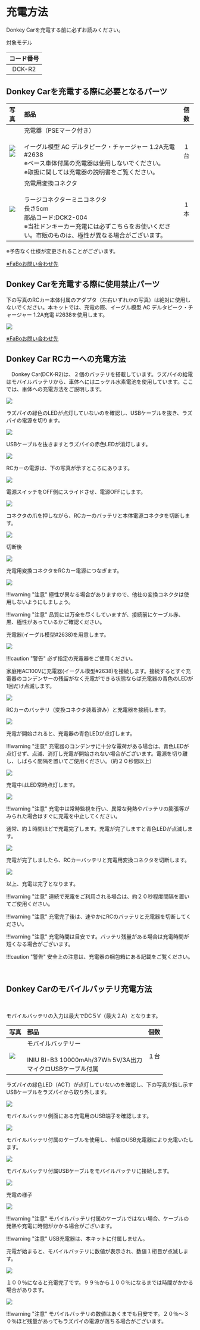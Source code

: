 # 充電方法

Donkey Carを充電する前に必ずお読みください。

対象モデル

|コード番号|
|:--:|
|DCK-R2|

## Donkey Carを充電する際に必要となるパーツ

|写真|部品|個数|
|:--|:--|:--:|
|![](./img/BOM/DCK2_AC.jpg)<br>![](./img/BOM/DCK2_AC_2.jpg)|充電器（PSEマーク付き）<br><br>イーグル模型 AC デルタピーク・チャージャー 1.2A充電 #2638<br>※ベース車体付属の充電器は使用しないでください。<br>※取扱に関しては充電器の説明書をご覧ください。|１台|
|![](./img/BOM/DCK2_HENKAN.jpg)|充電用変換コネクタ<br><br>ラージコネクターミニコネクタ　<br>長さ5cm<br>部品コード:DCK2-004<br>※当社ドンキーカー充電には必ずこちらをお使いください。市販のものは、極性が異なる場合がございます。|１本|

※予告なく仕様が変更されることがございます。

[※FaBoお問い合わせ先](https://www.fabo.io/contact/ )

## Donkey Carを充電する際に使用禁止パーツ

下の写真のRCカー本体付属のアダプタ（左右いずれかの写真）は絶対に使用しないでください。本キットでは、充電の際、イーグル模型 AC デルタピーク・チャージャー 1.2A充電 #2638を使用します。

![](./img/DKMC-017.JPG)

[※FaBoお問い合わせ先](https://www.fabo.io/contact/ )

## Donkey Car RCカーへの充電方法

　Donkey Car(DCK-R2)は、２個のバッテリを搭載しています。ラズパイの給電はモバイルバッテリから、車体へにはニッケル水素電池を使用しています。ここでは、車体への充電方法をご説明します。


![](./img/DKMC-000.JPG)

ラズパイの緑色のLEDが点灯していないのを確認し、USBケーブルを抜き、ラズパイの電源を切ります。

![](./img/DKMC-002.JPG)

USBケーブルを抜きますとラズパイの赤色LEDが消灯します。

![](./img/DKMC-003.JPG)

RCカーの電源は、下の写真が示すところにあります。

![](./img/DKMC-004.JPG)

電源スイッチをOFF側にスライドさせ、電源OFFにします。

![](./img/DKMC-006.JPG)

コネクタの爪を押しながら、RCカーのバッテリと本体電源コネクタを切断します。

![](./img/DKMC-007.JPG)

切断後

![](./img/DKMC-005.JPG)

充電用変換コネクタをRCカー電源につなぎます。

![](./img/DKMC-009.JPG)

!!!warning "注意"
	極性が異なる場合がありますので、他社の変換コネクタは使用しないようにしましょう。

!!!warning "注意"
	品質には万全を尽くしていますが、接続前にケーブル赤、黒、極性があっているかご確認ください。

充電器(イーグル模型#2638)を用意します。

![](./img/DKMC-010.JPG)

!!!caution "警告"
	必ず指定の充電器をご使用ください。

家庭用AC100Vに充電器(イーグル模型#2638)を接続します。接続するとすぐ充電器のコンデンサーの残留がなく充電ができる状態ならば充電器の青色のLEDが1回だけ点滅します。

![](./img/DKMC-011.JPG)

RCカーのバッテリ（変換コネクタ装着済み）と充電器を接続します。

![](./img/DKMC-012.JPG)

充電が開始されると、充電器の青色LEDが点灯します。

!!!warning "注意"
	充電器のコンデンサに十分な電荷がある場合は、青色LEDが点灯せず、点滅、消灯し充電が開始されない場合がございます。電源を切り離し、しばらく間隔を置いてご使用ください。（約２０秒間以上）

![](./img/DKMC-013.JPG)

充電中はLED常時点灯します。

![](./img/DKMC-015.JPG)

!!!warning "注意"
	充電中は常時監視を行い、異常な発熱やバッテリの膨張等がみられた場合はすぐに充電を中止してください。

通常、約１時間ほどで充電完了します。充電が完了しますと青色LEDが点滅します。

![](./img/DKMC-016.JPG)

充電が完了しましたら、RCカーバッテリと充電用変換コネクタを切断します。

![](./img/DKMC-025.JPG)

以上、充電は完了となります。

!!!warning "注意"
	連続で充電をご利用される場合は、約２０秒程度間隔を置いてご使用ください。

!!!warning "注意"
	充電完了後は、速やかにRCのバッテリと充電器を切断してください。

!!!warning "注意"
	充電時間は目安です。バッテリ残量がある場合は充電時間が短くなる場合がございます。

!!!caution "警告"
	安全上の注意は、充電器の梱包箱にある記載をご覧ください。

<br>

## Donkey Carのモバイルバッテリ充電方法

<br>

モバイルバッテリの入力は最大でDC５V（最大２A）となります。

|写真|部品|個数|
|:--|:--|:--:|
|![](./img/BOM/DCK2_BAT.jpg)|モバイルバッテリー<br><br>INIU BI-B3 10000mAh/37Wh 5V/3A出力<br>マイクロUSBケーブル付属|１台|


ラズパイの緑色LED（ACT）が点灯していないのを確認し、下の写真が指し示すUSBケーブルをラズパイから取り外します。

![](./img/DKMC-018.JPG)


モバイルバッテリ側面にある充電用のUSB端子を確認します。

![](./img/DKMC-019.JPG)

モバイルバッテリ付属のケーブルを使用し、市販のUSB充電器により充電いたします。

![](./img/DKMC-023.JPG)

モバイルバッテリ付属USBケーブルをモバイルバッテリに接続します。

![](./img/DKMC-022.JPG)

充電の様子

![](./img/DKMC-020.JPG)

!!!warning "注意"
	モバイルバッテリ付属のケーブルではない場合、ケーブルの発熱や充電に時間がかかる場合がございます。

!!!warning "注意"
		USB充電器は、本キットに付属しません。

充電が始まると、モバイルバッテリに数値が表示され、数値１桁目が点滅します。

![](./img/DKMC-021.JPG)

１００％になると充電完了です。９９％から１００％になるまでは時間がかかる場合があります。

![](./img/DKMC-024.JPG)

!!!warning "注意"
	モバイルバッテリの数値はあくまでも目安です。２０％〜３０％ほど残量があってもラズパイの電源が落ちる場合がございます。
